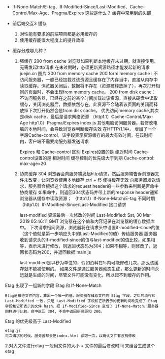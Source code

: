 - If-None-Match/E-tag、If-Modified-Since/Last-Modified、Cache-Control/Max-Age、Pragma/Expires  这些是什么？
    缓存中常用到的头部

- 前后端交互3 缓存
    1. 对性能有要求的前端项目都是必用缓存的
    2. 使用缓存能很大程度上的提升效率

- 缓存分成哪几种？
    1. 强缓存  200 from cache
        浏览器如果判断本地缓存未过期，就直接使用，无需发起http请求
        在未过期时，必须更新资源路径才能发起新的请求 
        juejin.cn 图片  200 from memory cache 
        200 form memory cache : 不访问服务器，一般已经加载过该资源且缓存在了内存当中，直接从内存中读取缓存。浏览器关闭后，数据将不存在（资源被释放掉了），再次打开相同的页面时，不会出现from memory cache。
        200 from disk cache： 不访问服务器，已经在之前的某个时间加载过该资源，直接从硬盘中读取缓存，关闭浏览器后，数据依然存在，此资源不会随着该页面的关闭而释放掉下次打开仍然会是from disk cache。
        优先访问memory cache,其次是disk cache，最后是请求网络资源
        （http1.1）Cache-Control/Max-Age
            http1.0）Pragma/Expires
        index.js
        其他电脑访问服务器，若修改电脑的本地时间，会导致浏览器判断缓存失效
        在HTTP/1.1中， 增加了一个字段Cache-control，该字段表示资源缓存的最大有效时间，在该时间内，客户端不需要向服务器发送请求
        
        Expires 和 Cache-control 区别
        Expires设置的是 绝对时间
        Cache-control设置的是 相对时间
        缓存控制的优先级大于到期
        Cache-control: max-age=20

    2. 协商缓存  304
        浏览器会向服务端发起http请求，然后服务端告诉浏览器文件未改变，让浏览器使用本地缓存
        ctrl + f5  使得缓存无效
        向服务器发送请求，服务器会根据这个请求的request header的一些参数来判断是否命中协商缓存
        如果命中，则返回304状态码并带上新的response header通知浏览器从缓存中读取资源；
        （http1.1）If-None-Match/E-tag  不同时期
        （http1.0）If-Modified-Since/Last-Modified
        接口请求

        last-modified 资源最后一次修改的时间
        Last-Modified: Sat, 30 Mar 2019 05:46:11 GMT
        浏览器在这个值和内容记录在浏览器的缓存数据库中。
        下次请求相同资源，浏览器将在请求头中设置if-modified-since的值（这个值就是第一步响应头中的Last-Modified的值）传给服务器
        服务器收到请求头的if-modified-since的值与last-modified的值比较，如果相等，表示未进行修改，则返回状态码为304；如果不相等，则修改了，返回状态码为200，并返回数据
        main.js

        last-modified是以秒为单位的，假如资料在1s内可能修改几次，那么该缓存就不能被使用的。
如果文件是通过服务器动态生成，那么更新的时间永远就是生成的时间，尽管文件可能没有变化，所以起不到缓存的作用。

Etag
    出现了一组新的字段 Etag 和 If-None-Match

    Etag是根绝文件内容，算出一个唯一的值。服务器存储着文件的 Etag 字段。之后的流程和 Last-Modified 一致，只是 Last-Modified 字段和它所表示的更新时间改变成了 Etag 字段和它所表示的文件 hash，把 If-Modified-Since 变成了 If-None-Match。服务器同样进行比较，命中返回 304, 不命中返回新资源和 200。
Etag 的优先级高于 Last-Modified

    etag.js
    每次请求的时候，服务器都会把index.html 读取一次，以确认文件有没有修改
2.对大文件进行etag 一般用文件的大小 + 文件的最后修改时间 来组合生成这个etag
        

            
